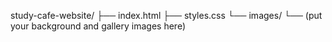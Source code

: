 study-cafe-website/
├── index.html
├── styles.css
└── images/
      └── (put your background and gallery images here)
